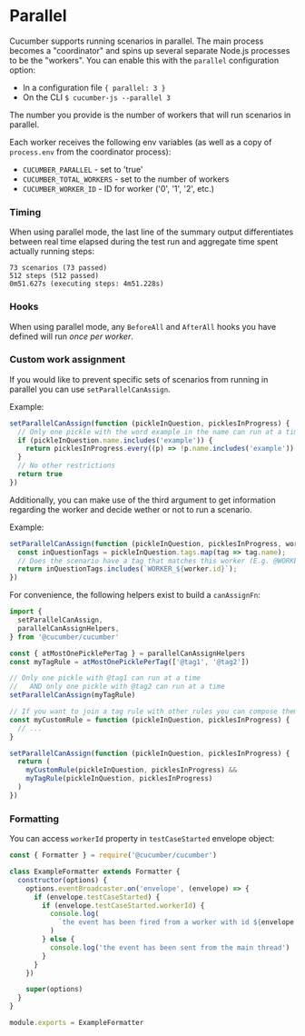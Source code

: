 # Parallel

Cucumber supports running scenarios in parallel. The main process becomes a "coordinator" and spins up several separate Node.js processes to be the "workers". You can enable this with the `parallel` configuration option:

- In a configuration file `{ parallel: 3 }`
- On the CLI `$ cucumber-js --parallel 3`

The number you provide is the number of workers that will run scenarios in parallel.

Each worker receives the following env variables (as well as a copy of `process.env` from the coordinator process):

- `CUCUMBER_PARALLEL` - set to 'true'
- `CUCUMBER_TOTAL_WORKERS` - set to the number of workers
- `CUCUMBER_WORKER_ID` - ID for worker ('0', '1', '2', etc.)

### Timing

When using parallel mode, the last line of the summary output differentiates between real time elapsed during the test run and aggregate time spent actually running steps:

```
73 scenarios (73 passed)
512 steps (512 passed)
0m51.627s (executing steps: 4m51.228s)
```

### Hooks

When using parallel mode, any `BeforeAll` and `AfterAll` hooks you have defined will run _once per worker_.

### Custom work assignment

If you would like to prevent specific sets of scenarios from running in parallel you can use `setParallelCanAssign`.

Example:

```javascript
setParallelCanAssign(function (pickleInQuestion, picklesInProgress) {
  // Only one pickle with the word example in the name can run at a time
  if (pickleInQuestion.name.includes('example')) {
    return picklesInProgress.every((p) => !p.name.includes('example'))
  }
  // No other restrictions
  return true
})
```

Additionally, you can make use of the third argument to get information regarding the worker and decide wether or not to run a scenario.

Example:
```javascript
setParallelCanAssign(function (pickleInQuestion, picklesInProgress, worker) {
  const inQuestionTags = pickleInQuestion.tags.map(tag => tag.name);
  // Does the scenario have a tag that matches this worker (E.g. @WORKER_0)?
  return inQuestionTags.includes(`WORKER_${worker.id}`);
})
```

For convenience, the following helpers exist to build a `canAssignFn`:

```javascript
import {
  setParallelCanAssign,
  parallelCanAssignHelpers,
} from '@cucumber/cucumber'

const { atMostOnePicklePerTag } = parallelCanAssignHelpers
const myTagRule = atMostOnePicklePerTag(['@tag1', '@tag2'])

// Only one pickle with @tag1 can run at a time
//   AND only one pickle with @tag2 can run at a time
setParallelCanAssign(myTagRule)

// If you want to join a tag rule with other rules you can compose them like so:
const myCustomRule = function (pickleInQuestion, picklesInProgress) {
  // ...
}

setParallelCanAssign(function (pickleInQuestion, picklesInProgress) {
  return (
    myCustomRule(pickleInQuestion, picklesInProgress) &&
    myTagRule(pickleInQuestion, picklesInProgress)
  )
})
```

### Formatting

You can access `workerId` property in `testCaseStarted` envelope object:

```javascript
const { Formatter } = require('@cucumber/cucumber')

class ExampleFormatter extends Formatter {
  constructor(options) {
    options.eventBroadcaster.on('envelope', (envelope) => {
      if (envelope.testCaseStarted) {
        if (envelope.testCaseStarted.workerId) {
          console.log(
            `the event has been fired from a worker with id ${envelope.testCaseStarted.workerId}`
          )
        } else {
          console.log('the event has been sent from the main thread')
        }
      }
    })

    super(options)
  }
}

module.exports = ExampleFormatter
```

